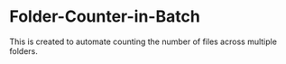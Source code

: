 # Folder-Counter-in-Batch

This is created to automate counting the number of files across multiple folders.

